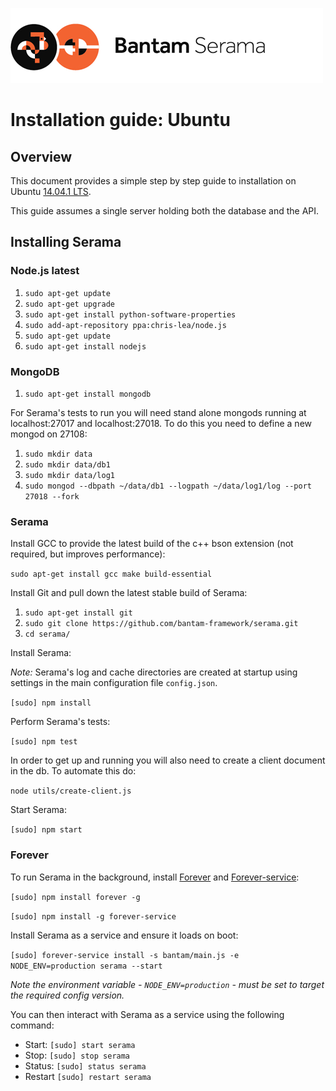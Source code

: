 ![Serama](../serama.png)

# Installation guide: Ubuntu

## Overview

This document provides a simple step by step guide to installation on Ubuntu [14.04.1 LTS](http://releases.ubuntu.com/14.04.1/).

This guide assumes a single server holding both the database and the API.

## Installing Serama

### Node.js latest

1. `sudo apt-get update`
2. `sudo apt-get upgrade`
3. `sudo apt-get install python-software-properties`
4. `sudo add-apt-repository ppa:chris-lea/node.js`
5. `sudo apt-get update`
6. `sudo apt-get install nodejs`

### MongoDB

1. `sudo apt-get install mongodb`

For Serama's tests to run you will need stand alone mongods running at localhost:27017 and localhost:27018. To do this you need to define a new mongod on 27108:

1. `sudo mkdir data`
2. `sudo mkdir data/db1`
3. `sudo mkdir data/log1`
4. `sudo mongod --dbpath ~/data/db1 --logpath ~/data/log1/log --port 27018 --fork`

### Serama

Install GCC to provide the latest build of the c++ bson extension (not required, but improves performance):

`sudo apt-get install gcc make build-essential`

Install Git and pull down the latest stable build of Serama:

1. `sudo apt-get install git`
2. `sudo git clone https://github.com/bantam-framework/serama.git`
3. `cd serama/`

Install Serama:

*Note:* Serama's log and cache directories are created at startup using settings in the main configuration file `config.json`.


`[sudo] npm install`

Perform Serama's tests:

`[sudo] npm test`

In order to get up and running you will also need to create a client document in the db. To automate this do:

`node utils/create-client.js`

Start Serama:

`[sudo] npm start`

### Forever

To run Serama in the background, install [Forever](https://github.com/nodejitsu/forever) and [Forever-service](https://github.com/zapty/forever-service):

`[sudo] npm install forever -g`

`[sudo] npm install -g forever-service`

Install Serama as a service and ensure it loads on boot:

`[sudo] forever-service install -s bantam/main.js -e NODE_ENV=production serama --start`

_Note the environment variable - `NODE_ENV=production` - must be set to target the required config version._

You can then interact with Serama as a service using the following command:

- Start: `[sudo] start serama`
- Stop: `[sudo] stop serama`
- Status: `[sudo] status serama`
- Restart `[sudo] restart serama`
